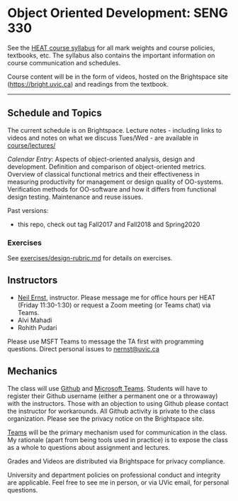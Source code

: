 # Object Oriented Development: SENG 330

See the [HEAT course syllabus](https://heat.csc.uvic.ca/coview/outline/2020/Fall/SENG/330) for all mark weights and course policies, textbooks, etc. The syllabus also contains the important information on course communication and schedules. 

Course content will be in the form of videos, hosted on the Brightspace site (https://bright.uvic.ca) and readings from the textbook.  

-------------------------

## Schedule and Topics

The current schedule is on Brightspace. Lecture notes - including links to videos and notes on what we discuss Tues/Wed - are available in [course/lectures/](lectures)

*Calendar Entry*: Aspects of object-oriented analysis, design and development. Definition and comparison of object-oriented metrics. Overview of classical functional metrics and their effectiveness in measuring productivity for management or design quality of OO-systems. Verification methods for OO-software and how it differs from functional design testing. Maintenance and reuse issues.

Past versions:

* this repo, check out tag Fall2017 and Fall2018 and Spring2020

### Exercises
See [exercises/design-rubric.md](exercises/design-rubric.md) for details on exercises.

## Instructors
* [Neil Ernst](http://neilernst.net), instructor. Please message me for office hours per HEAT (Friday 11:30-1:30) or request a Zoom meeting (or Teams chat) via Teams.
* Alvi Mahadi
* Rohith Pudari

Please use MSFT Teams to message the TA first with programming questions. Direct personal issues to nernst@uvic.ca

## Mechanics
The class will use [Github](https://github.com/SENG330) and [Microsoft Teams](https://onlineservices.uvic.ca). Students will have to register their Github username (either a permanent one or a throwaway) with the instructors. Those with an objection to using Github please contact the instructor for workarounds. All Github activity is private to the class organization. Please see the privacy notice on the Brightspace site.

[Teams]() will be the primary mechanism used for communication in the class. My rationale (apart from being tools used in practice) is to expose the class as a whole to questions about assignment and lectures. 

Grades and Videos are distributed via Brightspace for privacy compliance.

University and department policies on professional conduct and integrity are applicable. Feel free to see me in person, or via UVic email, for personal questions.

